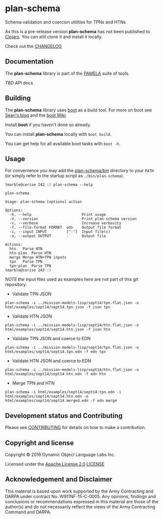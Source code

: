# plan-schema

Schema validation and coercion utilities for TPNs and HTNs

As this is a pre-release version **plan-schema** has not been
published to [Clojars](https://clojars.org/). You can still clone it and install
it locally.

Check out the [CHANGELOG](CHANGELOG.md)

## Documentation

The **plan-schema** library is part of the [PAMELA](https://github.com/dollabs/pamela) suite of tools.

*TBD* API docs

## Building

The **plan-schema** library uses [boot](http://boot-clj.com/) as a build tool. For
more on boot see [Sean's blog](http://seancorfield.github.io/blog/2016/02/02/boot-new/) and the [boot Wiki](https://github.com/boot-clj/boot/wiki).

Install **boot** if you haven't done so already.

You can install **plan-schema** locally with `boot build`.

You can get help for all available boot tasks with `boot -h`.

## Usage

For convenience you may add the [plan-schema/bin](bin) directory to your `PATH`
(or simply refer to the startup script as `./bin/plan-schema`).

````
tmarble@cerise 242 :) plan-schema --help

plan-schema

Usage: plan-schema [options] action

Options:
  -h, --help                       Print usage
  -V, --version                    Print plan-schema version
  -v, --verbose                    Increase verbosity
  -f, --file-format FORMAT  edn    Output file format
  -i, --input INPUT         ["-"]  Input file(s)
  -o, --output OUTPUT       -      Output file

Actions:
  htn	Parse HTN
  htn-plan	Parse HTN
  merge	Merge HTN+TPN inputs
  tpn	Parse TPN
  tpn-plan	Parse TPN
tmarble@cerise 243 :)
````

*NOTE* the input files used as examples here are not part of this git repository.


* Validate TPN JSON

`plan-schema -i ../mission-models-lisp/sept14/tpn.flat.json -o html/examples/sept14/sept14.tpn.json -f json tpn`

* Validate HTN JSON

`plan-schema -i ../mission-models-lisp/sept14/htn.flat.json -o html/examples/sept14/sept14.htn.json -f json htn`

* Validate TPN JSON and coerce to EDN

`plan-schema -i ../mission-models-lisp/sept14/tpn.flat.json -o html/examples/sept14/sept14.tpn.edn -f edn tpn`

* Validate HTN JSON and coerce to EDN

`plan-schema -i ../mission-models-lisp/sept14/htn.flat.json -o html/examples/sept14/sept14.htn.edn -f edn htn`

* Merge TPN and HTN

`plan-schema -i html/examples/sept14/sept14.tpn.edn -i html/examples/sept14/sept14.htn.edn -o html/examples/sept14/sept14.merged.edn -f edn merge`

## Development status and Contributing

Please see [CONTRIBUTING](CONTRIBUTING.md) for details on
how to make a contribution.

## Copyright and license

Copyright © 2016 Dynamic Object Language Labs Inc.

Licensed under the [Apache License 2.0](http://opensource.org/licenses/Apache-2.0) [LICENSE](LICENSE)

## Acknowledgement and Disclaimer

This material is based upon work supported by the Army Contracting and
DARPA under contract No. W911NF-15-C-0005.  Any opinions, findings and
conclusions or recommendations expressed in this material are those of
the author(s) and do not necessarily reflect the views of the Army
Contracting Command and DARPA.
